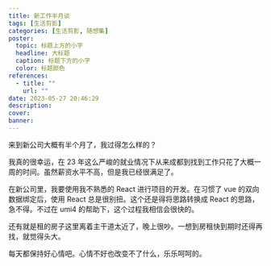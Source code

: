 ```yaml
---
title: 新工作半月谈
tags: [生活剪影]
categories: [生活剪影, 随想集]
poster:
  topic: 标题上方的小字
  headline: 大标题
  caption: 标题下方的小字
  color: 标题颜色
references:
  - title: ""
    url: ""
date: 2023-05-27 20:46:29
description:
cover:
banner:
---
```


来到新公司大概有半个月了，我过得怎么样的？

<!-- more -->

我真的很幸运，在 23 年这么严峻的就业情况下从来成都到找到工作只花了大概一周的时间。虽然薪资水平不高，但是我已经很满足了。

在新公司里，我要使用我不熟悉的 React 进行项目的开发。在习惯了 vue 的双向数据绑定后，使用 React 总是很别扭。这个还是得将思路转换成 React 的思路，急不得。不过在 umi4 的帮助下，这个过程我相信会很快的。

还有就是租的房子这里离着主干道太近了，晚上很吵。一想到房租快到期时还得再找，就觉得头大。

每天都保持好心情吧。心情不好也改变不了什么，乐乐呵呵的。
